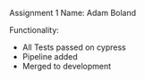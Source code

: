 Assignment 1
Name: Adam Boland

Functionality:
- All Tests passed on cypress
- Pipeline added
- Merged to development

